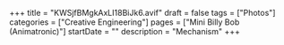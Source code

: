 +++
title = "KWSjfBMgkAxLI18BiJk6.avif"
draft = false
tags = ["Photos"]
categories = ["Creative Engineering"]
pages = ["Mini Billy Bob (Animatronic)"]
startDate = ""
description = "Mechanism"
+++
